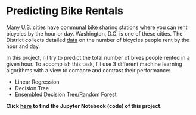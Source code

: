 # Predicting Bike Rentals
Many U.S. cities have communal bike sharing stations where you can rent bicycles by the hour or day. Washington, D.C. is one of these cities. The District collects detailed [data](http://archive.ics.uci.edu/ml/datasets/Bike+Sharing+Dataset) on the number of bicycles people rent by the hour and day.

In this project, I'll try to predict the total number of bikes people rented in a given hour. To accomplish this task, I'll use 3 different machine learning algorithms with a view to comapre and contrast their performance:
- Linear Regression
- Decision Tree
- Ensembled Decision Tree/Random Forest

**Click [here](https://nbviewer.org/github/hussam95/Portfolio/blob/2b35f991af652cd60e19c339412c9fd181feabcc/Predicting_Bike_Rentals_Colab.ipynb)
 to find the Jupyter Notebook (code) of this project.**
